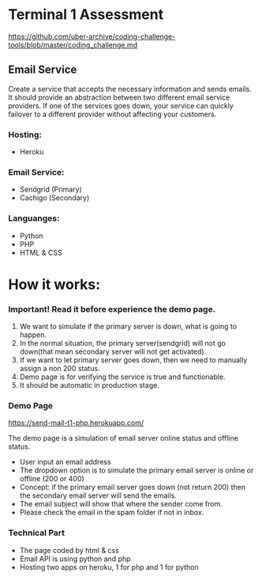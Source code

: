 # Terminal 1 Assessment


https://github.com/uber-archive/coding-challenge-tools/blob/master/coding_challenge.md

## Email Service

Create a service that accepts the necessary information and sends emails. It should provide an abstraction between two different email service providers. If one of the services goes down, your service can quickly failover to a different provider without affecting your customers.

### Hosting: 
- Heroku
### Email Service: 
- Sendgrid (Primary)
- Cachigo (Secondary)

### Languanges:
- Python
- PHP
- HTML & CSS

# How it works:

### Important! Read it before experience the demo page.

1) We want to simulate if the primary server is down, what is going to happen.
2) In the normal situation, the primary server(sendgrid) will not go down(that mean secondary server will not get activated).
3) If we want to let primary server goes down, then we need to manually assign a non 200 status.
4) Demo page is for verifying the service is true and functionable.
5) It should be automatic in production stage.

### Demo Page
https://send-mail-t1-php.herokuapp.com/

The demo page is a simulation of email server online status and offline status.

- User input an email address
- The dropdown option is to simulate the primary email server is online or offline (200 or 400)
- Concept: if the primary email server goes down (not return 200) then the secondary email server will send the emails.
- The email subject will show that where the sender come from.
- Please check the email in the spam folder if not in inbox.

### Technical Part

- The page coded by html & css
- Email API is using python and php
- Hosting two apps on heroku, 1 for php and 1 for python
